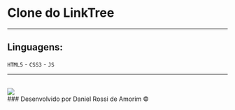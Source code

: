 # Clone do LinkTree

<hr>

## Linguagens:
`HTML5` - `CSS3` - `JS`
<hr>
<br>

<img src="https://cdn.discordapp.com/attachments/343139540262977538/1086818443094929488/READMEimg.png">
<br>
### Desenvolvido por Daniel Rossi de Amorim &copy;
